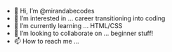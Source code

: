- 👋 Hi, I’m @mirandabecodes
- 👀 I’m interested in ... career transitioning into coding
- 🌱 I’m currently learning ... HTML/CSS
- 💞️ I’m looking to collaborate on ... beginner stuff! 
- 📫 How to reach me ... 

<!---
mirandabecodes/mirandabecodes is a ✨ special ✨ repository because its `README.md` (this file) appears on your GitHub profile.
You can click the Preview link to take a look at your changes.
--->
